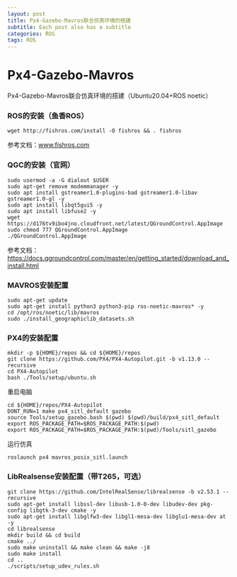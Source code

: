 ```yaml
---
layout: post
title: Px4-Gazebo-Mavros联合仿真环境的搭建
subtitle: Each post also has a subtitle
categories: ROS
tags: ROS 
---
```


# Px4-Gazebo-Mavros

Px4-Gazebo-Mavros联合仿真环境的搭建（Ubuntu20.04+ROS noetic）

### ROS的安装（鱼香ROS）

```shell
wget http://fishros.com/install -O fishros && . fishros
```

参考文档：www.fishros.com

### QGC的安装（官网）

```shell
sudo usermod -a -G dialout $USER
sudo apt-get remove modemmanager -y
sudo apt install gstreamer1.0-plugins-bad gstreamer1.0-libav gstreamer1.0-gl -y
sudo apt install libqt5gui5 -y
sudo apt install libfuse2 -y
wget https://d176tv9ibo4jno.cloudfront.net/latest/QGroundControl.AppImage
sudo chmod 777 QGroundControl.AppImage
./QGroundControl.AppImage
```

参考文档：https://docs.qgroundcontrol.com/master/en/getting_started/download_and_install.html

### MAVROS安装配置

```shell
sudo apt-get update
sudo apt-get install python3 python3-pip ros-noetic-mavros* -y
cd /opt/ros/noetic/lib/mavros
sudo ./install_geographiclib_datasets.sh
```

### PX4的安装配置

```shell
mkdir -p ${HOME}/repos && cd ${HOME}/repos
git clone https://github.com/PX4/PX4-Autopilot.git -b v1.13.0 --recursive
cd PX4-Autopilot
bash ./Tools/setup/ubuntu.sh
```

重启电脑

```shell
cd ${HOME}/repos/PX4-Autopilot
DONT_RUN=1 make px4_sitl_default gazebo
source Tools/setup_gazebo.bash $(pwd) $(pwd)/build/px4_sitl_default
export ROS_PACKAGE_PATH=$ROS_PACKAGE_PATH:$(pwd)
export ROS_PACKAGE_PATH=$ROS_PACKAGE_PATH:$(pwd)/Tools/sitl_gazebo
```

运行仿真

```shell
roslaunch px4 mavros_posix_sitl.launch
```

### LibRealsense安装配置（带T265，可选）

```shell
git clone https://github.com/IntelRealSense/librealsense -b v2.53.1 --recursive
sudo apt-get install libssl-dev libusb-1.0-0-dev libudev-dev pkg-config libgtk-3-dev cmake -y
sudo apt-get install libglfw3-dev libgl1-mesa-dev libglu1-mesa-dev at -y
cd librealsense
mkdir build && cd build
cmake ../
sudo make uninstall && make clean && make -j8
sudo make install
cd ..
./scripts/setup_udev_rules.sh
```

